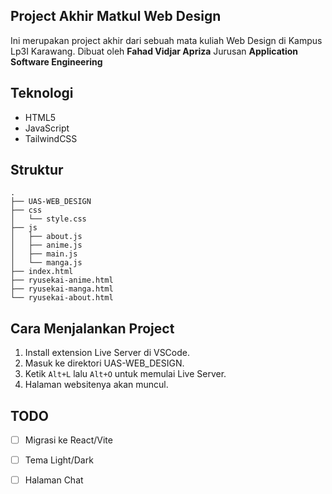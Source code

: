 ## Project Akhir Matkul Web Design
Ini merupakan project akhir dari sebuah mata kuliah Web Design di Kampus Lp3I Karawang.
Dibuat oleh **Fahad Vidjar Apriza**
Jurusan **Application Software Engineering**

## Teknologi
- HTML5
- JavaScript
- TailwindCSS
## Struktur
```
.
├── UAS-WEB_DESIGN
├── css
│   └── style.css
├── js
│   ├── about.js
│   ├── anime.js
│   ├── main.js
│   └── manga.js
├── index.html
├── ryusekai-anime.html
├── ryusekai-manga.html
└── ryusekai-about.html
```

## Cara Menjalankan Project
1. Install extension Live Server di VSCode.
2. Masuk ke direktori UAS-WEB_DESIGN.
3. Ketik `Alt+L` lalu `Alt+O` untuk memulai Live Server.
4. Halaman websitenya akan muncul.

## TODO
- [ ] Migrasi ke React/Vite
- [ ] Tema Light/Dark
- [ ] Halaman Chat

